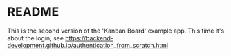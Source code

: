 # README

This is the second version of the 'Kanban Board' example app.
This time it's about the login, see
https://backend-development.github.io/authentication_from_scratch.html

